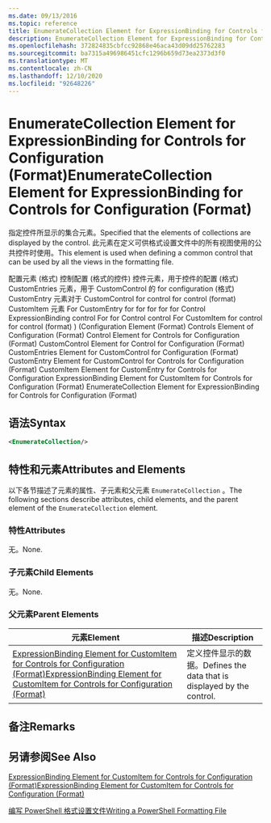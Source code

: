 ```yaml
---
ms.date: 09/13/2016
ms.topic: reference
title: EnumerateCollection Element for ExpressionBinding for Controls for Configuration (Format)
description: EnumerateCollection Element for ExpressionBinding for Controls for Configuration (Format)
ms.openlocfilehash: 372824835cbfcc92868e46aca43d09dd25762283
ms.sourcegitcommit: ba7315a496986451cfc1296b659d73ea2373d3f0
ms.translationtype: MT
ms.contentlocale: zh-CN
ms.lasthandoff: 12/10/2020
ms.locfileid: "92648226"
---
```

# <a name="enumeratecollection-element-for-expressionbinding-for-controls-for-configuration-format"></a><span data-ttu-id="f7f92-103">EnumerateCollection Element for ExpressionBinding for Controls for Configuration (Format)</span><span class="sxs-lookup"><span data-stu-id="f7f92-103">EnumerateCollection Element for ExpressionBinding for Controls for Configuration (Format)</span></span>

<span data-ttu-id="f7f92-104">指定控件所显示的集合元素。</span><span class="sxs-lookup"><span data-stu-id="f7f92-104">Specified that the elements of collections are displayed by the control.</span></span> <span data-ttu-id="f7f92-105">此元素在定义可供格式设置文件中的所有视图使用的公共控件时使用。</span><span class="sxs-lookup"><span data-stu-id="f7f92-105">This element is used when defining a common control that can be used by all the views in the formatting file.</span></span>

<span data-ttu-id="f7f92-106">配置元素 (格式) 控制配置 (格式的控件) 控件元素，用于控件的配置 (格式) CustomEntries 元素，用于 CustomControl 的 for configuration (格式) CustomEntry 元素对于 CustomControl for control for control (format) CustomItem 元素 For CustomEntry for for for for for Control ExpressionBinding control For for Control control For CustomItem for control for control (format) )  (</span><span class="sxs-lookup"><span data-stu-id="f7f92-106">Configuration Element (Format) Controls Element of Configuration (Format) Control Element for Controls for Configuration (Format) CustomControl Element for Control for Configuration (Format) CustomEntries Element for CustomControl for Configuration (Format) CustomEntry Element for CustomControl for Controls for Configuration (Format) CustomItem Element for CustomEntry for Controls for Configuration ExpressionBinding Element for CustomItem for Controls for Configuration (Format) EnumerateCollection Element for ExpressionBinding for Controls for Configuration (Format)</span></span>

## <a name="syntax"></a><span data-ttu-id="f7f92-107">语法</span><span class="sxs-lookup"><span data-stu-id="f7f92-107">Syntax</span></span>

```xml
<EnumerateCollection/>
```

## <a name="attributes-and-elements"></a><span data-ttu-id="f7f92-108">特性和元素</span><span class="sxs-lookup"><span data-stu-id="f7f92-108">Attributes and Elements</span></span>

<span data-ttu-id="f7f92-109">以下各节描述了元素的属性、子元素和父元素 `EnumerateCollection` 。</span><span class="sxs-lookup"><span data-stu-id="f7f92-109">The following sections describe attributes, child elements, and the parent element of the `EnumerateCollection` element.</span></span>

### <a name="attributes"></a><span data-ttu-id="f7f92-110">特性</span><span class="sxs-lookup"><span data-stu-id="f7f92-110">Attributes</span></span>

<span data-ttu-id="f7f92-111">无。</span><span class="sxs-lookup"><span data-stu-id="f7f92-111">None.</span></span>

### <a name="child-elements"></a><span data-ttu-id="f7f92-112">子元素</span><span class="sxs-lookup"><span data-stu-id="f7f92-112">Child Elements</span></span>

<span data-ttu-id="f7f92-113">无。</span><span class="sxs-lookup"><span data-stu-id="f7f92-113">None.</span></span>

### <a name="parent-elements"></a><span data-ttu-id="f7f92-114">父元素</span><span class="sxs-lookup"><span data-stu-id="f7f92-114">Parent Elements</span></span>

|<span data-ttu-id="f7f92-115">元素</span><span class="sxs-lookup"><span data-stu-id="f7f92-115">Element</span></span>|<span data-ttu-id="f7f92-116">描述</span><span class="sxs-lookup"><span data-stu-id="f7f92-116">Description</span></span>|
|-------------|-----------------|
|[<span data-ttu-id="f7f92-117">ExpressionBinding Element for CustomItem for Controls for Configuration (Format)</span><span class="sxs-lookup"><span data-stu-id="f7f92-117">ExpressionBinding Element for CustomItem for Controls for Configuration (Format)</span></span>](./expressionbinding-element-for-customitem-for-controls-for-configuration-format.md)|<span data-ttu-id="f7f92-118">定义控件显示的数据。</span><span class="sxs-lookup"><span data-stu-id="f7f92-118">Defines the data that is displayed by the control.</span></span>|

## <a name="remarks"></a><span data-ttu-id="f7f92-119">备注</span><span class="sxs-lookup"><span data-stu-id="f7f92-119">Remarks</span></span>

## <a name="see-also"></a><span data-ttu-id="f7f92-120">另请参阅</span><span class="sxs-lookup"><span data-stu-id="f7f92-120">See Also</span></span>

[<span data-ttu-id="f7f92-121">ExpressionBinding Element for CustomItem for Controls for Configuration (Format)</span><span class="sxs-lookup"><span data-stu-id="f7f92-121">ExpressionBinding Element for CustomItem for Controls for Configuration (Format)</span></span>](./expressionbinding-element-for-customitem-for-controls-for-configuration-format.md)

[<span data-ttu-id="f7f92-122">编写 PowerShell 格式设置文件</span><span class="sxs-lookup"><span data-stu-id="f7f92-122">Writing a PowerShell Formatting File</span></span>](./writing-a-powershell-formatting-file.md)
